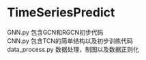 # TimeSeriesPredict
GNN.py 包含GCN和RGCN初步代码 <br />
CNN.py 包含TCN的简单结构以及初步训练代码 <br />
data_process.py 数据处理，制图以及数据正则化

